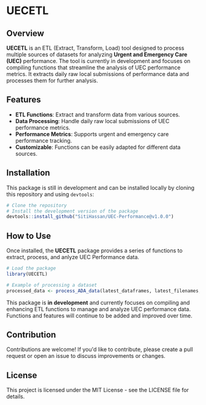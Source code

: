 # UECETL

## Overview
**UECETL** is an ETL (Extract, Transform, Load) tool designed to process multiple sources of datasets for analyzing **Urgent and Emergency Care (UEC)** performance. The tool is currently in development and focuses on compiling functions that streamline the analysis of UEC performance metrics. It extracts daily raw local submissions of performance data and processes them for further analysis.

## Features
- **ETL Functions**: Extract and transform data from various sources.
- **Data Processing**: Handle daily raw local submissions of UEC performance metrics.
- **Performance Metrics**: Supports urgent and emergency care performance tracking.
- **Customizable**: Functions can be easily adapted for different data sources.

## Installation
This package is still in development and can be installed locally by cloning this repository and using `devtools`:

```r
# Clone the repository
# Install the development version of the package
devtools::install_github("SitiHassan/UEC-Performance@v1.0.0")  


```

## How to Use
Once installed, the **UECETL** package provides a series of functions to extract, process, and anlyze UEC Performance data.

```r
# Load the package
library(UECETL)

# Example of processing a dataset
processed_data <- process_ADA_data(latest_dataframes, latest_filenames, latest_date)

```

This package is **in development** and currently focuses on compiling and enhancing ETL functions to manage and analyze UEC performance data. Functions and features will continue to be added and improved over time.

## Contribution

Contributions are welcome! If you'd like to contribute, please create a pull request or open an issue to discuss improvements or changes.

## License

This project is licensed under the MIT License - see the LICENSE file for details.
